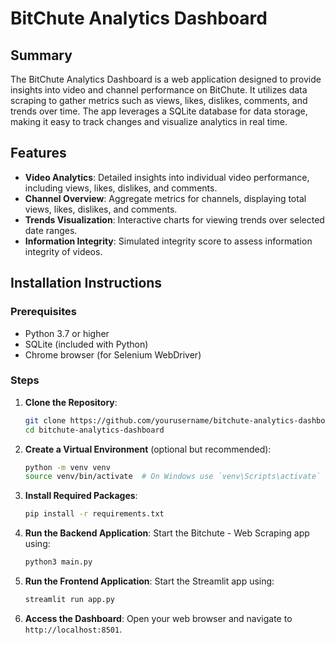 # BitChute Analytics Dashboard

## Summary

The BitChute Analytics Dashboard is a web application designed to provide insights into video and channel performance on BitChute. It utilizes data scraping to gather metrics such as views, likes, dislikes, comments, and trends over time. The app leverages a SQLite database for data storage, making it easy to track changes and visualize analytics in real time.

## Features

- **Video Analytics**: Detailed insights into individual video performance, including views, likes, dislikes, and comments.
- **Channel Overview**: Aggregate metrics for channels, displaying total views, likes, dislikes, and comments.
- **Trends Visualization**: Interactive charts for viewing trends over selected date ranges.
- **Information Integrity**: Simulated integrity score to assess information integrity of videos.

## Installation Instructions

### Prerequisites

- Python 3.7 or higher
- SQLite (included with Python)
- Chrome browser (for Selenium WebDriver)

### Steps

1. **Clone the Repository**:

   ```bash
   git clone https://github.com/yourusername/bitchute-analytics-dashboard.git
   cd bitchute-analytics-dashboard
   ```

2. **Create a Virtual Environment** (optional but recommended):

   ```bash
   python -m venv venv
   source venv/bin/activate  # On Windows use `venv\Scripts\activate`
   ```

3. **Install Required Packages**:

   ```bash
   pip install -r requirements.txt
   ```

4. **Run the Backend Application**:
   Start the Bitchute - Web Scraping app using:

   ```bash
   python3 main.py
   ```

5. **Run the Frontend Application**:
   Start the Streamlit app using:

   ```bash
   streamlit run app.py
   ```

6. **Access the Dashboard**:
   Open your web browser and navigate to `http://localhost:8501`.
